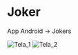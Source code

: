 # Joker
App Android -> Jokers

![Tela_1](https://user-images.githubusercontent.com/9452793/207478593-d22e757c-c77e-498b-952d-4f1f8114be03.PNG)
![Tela_2](https://user-images.githubusercontent.com/9452793/207478606-212bec52-ae83-45b6-97d9-e0bfc7cc831c.PNG)
